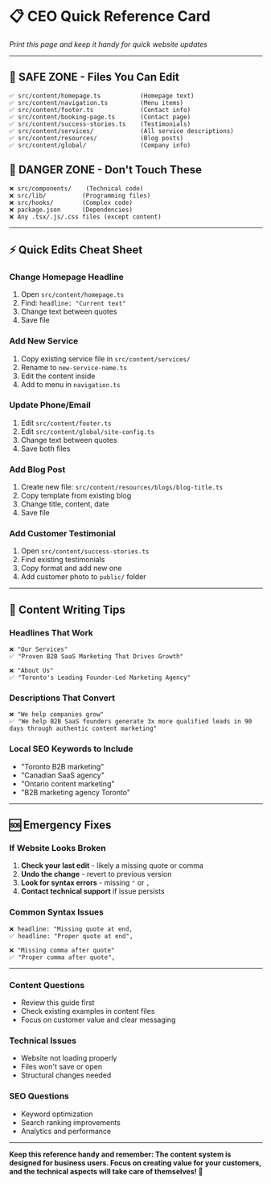 # 📋 CEO Quick Reference Card
*Print this page and keep it handy for quick website updates*

---

## 🎯 SAFE ZONE - Files You Can Edit
```
✅ src/content/homepage.ts           (Homepage text)
✅ src/content/navigation.ts         (Menu items) 
✅ src/content/footer.ts             (Contact info)
✅ src/content/booking-page.ts       (Contact page)
✅ src/content/success-stories.ts    (Testimonials)
✅ src/content/services/             (All service descriptions)
✅ src/content/resources/            (Blog posts)
✅ src/content/global/               (Company info)
```

## 🚫 DANGER ZONE - Don't Touch These
```
❌ src/components/    (Technical code)
❌ src/lib/          (Programming files)  
❌ src/hooks/        (Complex code)
❌ package.json      (Dependencies)
❌ Any .tsx/.js/.css files (except content)
```

---

## ⚡ Quick Edits Cheat Sheet

### **Change Homepage Headline**
1. Open `src/content/homepage.ts`
2. Find: `headline: "Current text"`
3. Change text between quotes
4. Save file

### **Add New Service**
1. Copy existing service file in `src/content/services/`
2. Rename to `new-service-name.ts`
3. Edit the content inside
4. Add to menu in `navigation.ts`

### **Update Phone/Email**
1. Edit `src/content/footer.ts`
2. Edit `src/content/global/site-config.ts`
3. Change text between quotes
4. Save both files

### **Add Blog Post**
1. Create new file: `src/content/resources/blogs/blog-title.ts`
2. Copy template from existing blog
3. Change title, content, date
4. Save file

### **Add Customer Testimonial**
1. Open `src/content/success-stories.ts`
2. Find existing testimonials
3. Copy format and add new one
4. Add customer photo to `public/` folder

---

## 🎨 Content Writing Tips

### **Headlines That Work**
```
❌ "Our Services"
✅ "Proven B2B SaaS Marketing That Drives Growth" 

❌ "About Us"  
✅ "Toronto's Leading Founder-Led Marketing Agency"
```

### **Descriptions That Convert**
```
❌ "We help companies grow"
✅ "We help B2B SaaS founders generate 3x more qualified leads in 90 days through authentic content marketing"
```

### **Local SEO Keywords to Include**
- "Toronto B2B marketing"
- "Canadian SaaS agency"  
- "Ontario content marketing"
- "B2B marketing agency Toronto"

---

## 🆘 Emergency Fixes

### **If Website Looks Broken**
1. **Check your last edit** - likely a missing quote or comma
2. **Undo the change** - revert to previous version
3. **Look for syntax errors** - missing `"` or `,`
4. **Contact technical support** if issue persists

### **Common Syntax Issues**
```
❌ headline: "Missing quote at end,
✅ headline: "Proper quote at end",

❌ "Missing comma after quote"
✅ "Proper comma after quote",
```

---


### **Content Questions**
- Review this guide first
- Check existing examples in content files
- Focus on customer value and clear messaging

### **Technical Issues**  
- Website not loading properly
- Files won't save or open
- Structural changes needed

### **SEO Questions**
- Keyword optimization
- Search ranking improvements  
- Analytics and performance

---

**Keep this reference handy and remember: The content system is designed for business users. Focus on creating value for your customers, and the technical aspects will take care of themselves! 🚀**
